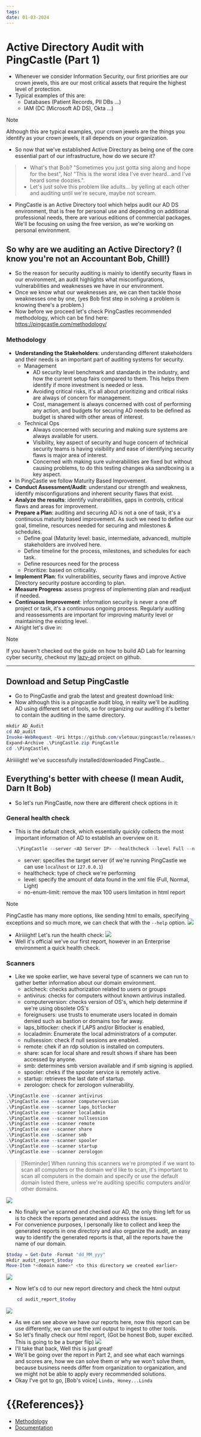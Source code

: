 ```yaml
---
tags: 
date: 01-03-2024
---
```


# Active Directory Audit with PingCastle (Part 1)
- Whenever we consider Information Security, our first priorities are our crown jewels, this are our most critical assets that require the highest level of protection. 
- Typical examples of this are:
	- Databases (Patient Records, PII DBs ...)
	- IAM (DC (Microsoft AD DS), Okta ...)
> [!Note]
> Although this are typical examples, your crown jewels are the things you identify as your crown jewels, it all depends on your organization.

- So now that we've established Active Directory as being one of the core essential part of our infrastructure, how do we secure it? 
> - What's that Bob? "Sometimes you just gotta sing along and hope for the best", No! "This is the worst idea I've ever heard...and I've heard some doozies.". 
> - Let's just solve this problem like adults... by yelling at each other and auditing until we're secure, maybe not scream.

- PingCastle is an Active Directory tool which helps audit our AD DS environment, that is free for personal use and depending on additional professional needs, there are various editions of commercial packages. We'll be focusing on using the free version, as we're working on personal environment.
## So why are we auditing an Active Directory? (I know you're not an Accountant Bob, Chill!) ##
- So the reason for security auditing is mainly to identify security flaws in our environment, an audit highlights what misconfigurations, vulnerabilities and weaknesses we have in our environment.
- Once we know what our weaknesses are, we can then tackle those weaknesses one by one, (yes Bob first step in solving a problem is knowing there's a problem.)
- Now before we proceed let's check PingCastles recommended methodology, which can be find here: https://pingcastle.com/methodology/
### Methodology ###
- **Understanding the Stakeholders**: understanding different stakeholders and their needs is an important part of auditing systems for security.
	- Management
		- AD security level benchmark and standards in the industry, and how the current setup fairs compared to them. This helps them identify if more investment is needed or less.
		- Avoiding critical risks, it's all about prioritizing and critical risks are always of concern for management.
		- Cost, management is always concerned with cost of performing any action, and budgets for securing AD needs to be defined as budget is shared with other areas of interest.
	- Technical Ops
		- Always concerned with securing and making sure systems are always available for users.
		- Visibility, key aspect of security and huge concern of technical security teams is having visibility and ease of identifying security flaws is major area of interest.
		- Concerned with making sure vulnerabilities are fixed but without causing problems, to do this testing changes aka sandboxing is a key aspect.
- In PingCastle we follow Maturity Based Improvement.
- **Conduct Assessment/Audit**: understand our strength and weakness, identify misconfigurations and inherent security flaws that exist.
- **Analyze the results**: identify vulnerabilities, gaps in controls, critical flaws and areas for improvement.
- **Prepare a Plan**: auditing and securing AD is not a one of task, it's a continuous maturity based improvement. As such we need to define our goal, timeline, resources needed for securing and milestones  & schedules.
	- Define goal (Maturity level: basic, intermediate, advanced), multiple stakeholders are involved here.
	- Define timeline for the process, milestones, and schedules for each task.
	- Define resources need for the process
	- Prioritize: based on criticality.
- **Implement Plan**: fix vulnerabilities, security flaws and improve Active Directory security posture according to plan.
- **Measure Progress**: assess progress of implementing plan and readjust if needed.
- **Continuous Improvement**: information security is never a one off project or task, it's a continuous ongoing process. Regularly auditing and reassessments are important for improving maturity level or maintaining the existing level. 
- Alright let's dive in:
> [!Note]
> If you haven't checked out the guide on how to build AD Lab for learning cyber security, checkout my [lazy-ad](https://github.com/krooth/lazy-AD) project on github.

---

## Download and Setup PingCastle ##
- Go to PingCastle and grab the latest and greatest download link:
- Now although this is a pingcastle audit blog, in reality we'll be auditing AD using different set of tools, so for organizing our auditing it's better to contain the auditing in the same directory. 
 ```PowerShell
 mkdir AD_Audit
 cd AD_audit
 Invoke-WebRequest -Uri https://github.com/vletoux/pingcastle/releases/download/3.2.0.1/PingCastle_3.2.0.1.zip -Outfile PingCastle.zip
 Expand-Archive .\PingCastle.zip PingCastle
 cd .\PingCastle\
 ```
 Alriiiiight! we've successfully installed/downloaded PingCastle...
## Everything's better with cheese (I mean Audit, Darn It Bob) ##
- So let's run PingCastle, now there are different check options in it:
### General health check ###
- This is the default check, which essentially quickly collects the most important information of AD to establish an overview on it.
	```PowerShell
	.\PingCastle --server <AD Server IP> --healthcheck --level Full --no-enum-limit
	```
	
	- server: specifies the target server (if we're running PingCastle we can use `localhost` or `127.0.0.1`)
	- healthcheck: type of check we're performing
	- level: specify the amount of data found in the xml file (Full, Normal, Light)
	- no-enum-limit: remove the max 100 users limitation in html report

> [!Note]
> PingCastle has many more options, like sending html to emails, specifying exceptions and so much more, we can check that with the `--help` option.
![](../../imgs/Pasted%20image%2020240302124021.png)

- Alriiiight! Let's run the health check:
![](../../imgs/Pasted%20image%2020240305224838.png)
- Well it's official we've our first report, however in an Enterprise environment a quick health check.
### Scanners ###
- Like we spoke earlier, we have several type of scanners we can run to gather better information about our domain environment.
	- aclcheck: checks authorization related to users or groups
	- antivirus: checks for computers without known antivirus installed.
	- computerversion: checks version of OS's, which help determine if we're using obsolete OS's
	- foreignusers: use trusts to enumerate users located in domain denied such as bastion or domains too far away.
	- laps_bitlocker: check if LAPS and/or Bitlocker is enabled,
	- localadmin: Enumerate the local administrators of a computer.
	- nullsession: check if null sessions are enabled.
	- remote: chek if an rdp solution is installed on computers.
	- share: scan for local share and result shows if share has been accessed by anyone.
	- smb: determines smb version available and if smb signing is applied.
	- spooler: cheks if the spooler service is remotely active.
	- startup: retrieves the last date of startup.
	- zerologon: check for zerologon vulnerability.

```PowerShell
.\PingCastle.exe --scanner antivirus
.\PingCastle.exe --scanner computerversion
.\PingCastle.exe --scanner laps_bitlocker
.\PingCastle.exe --scanner localadmin
.\PingCastle.exe --scanner nullsession
.\PingCastle.exe --scanner remote
.\PingCastle.exe --scanner share
.\PingCastle.exe --scanner smb
.\PingCastle.exe --scanner spooler
.\PingCastle.exe --scanner startup
.\PingCastle.exe --scanner zerologon
```

> [!Reminder]
> When running this scanners we're prompted if we want to scan all computers or the domain we'd like to scan, it's important to scan all computers in the domain and specify or use the default domain listed there, unless we're auditing specific computers and/or other domains.

![](../../imgs/Pasted%20image%2020240306122211.png)
- No finally we've scanned and checked our AD, the only thing left for us is to check the reports generated and address the issues.
- For convenience purposes, I personally like to collect and keep the generated reports in one directory and also organize the audit, an easy way to identify the generated reports is that, all the reports have the name of our domain. 
```PowerShell
$today = Get-Date -Format "dd_MM_yyy"
mkdir audit_report_$today
Move-Item *<domain name>* <to this directory we created earlier>
```

![](../../imgs/Pasted%20image%2020240306124003.png)

- Now let's cd to our new report directory and check the html output
```PowerShell
	cd audit_report_$today
```
![](../../imgs/Pasted%20image%2020240306124403.png)
- As we can see above we have our reports here, now this report can be use differently, we can use the xml output to ingest to other tools.
- So let's finally check our html report, (Got be honest Bob, super excited. This is going to be a burger flip)
![](../../imgs/Pasted%20image%2020240306125355.png)
- I'll take that back, Well this is just great!
- We'll be going over the report in Part 2, and see what each warnings and scores are, how we can solve them or why we won't solve them, because business needs differ from organization to organization, and we might not be able to apply every recommended solutions.
- Okay I've got to go, [Bob's voice] `Linda, Honey...Linda`
# {{References}}
- [Methodology](https://pingcastle.com/methodology/)
- [Documentation](https://pingcastle.com/methodology/)